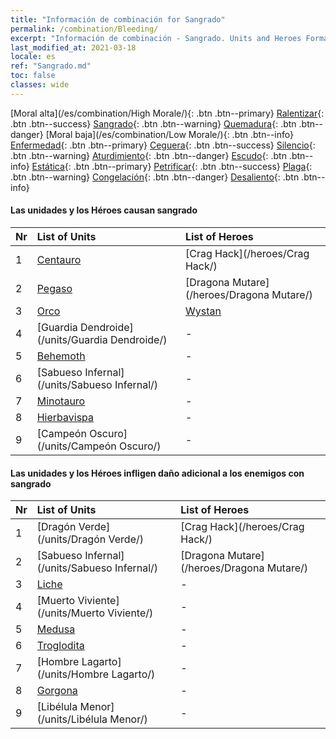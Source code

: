 ```yaml
---
title: "Información de combinación for Sangrado"
permalink: /combination/Bleeding/
excerpt: "Información de combinación - Sangrado. Units and Heroes Formation."
last_modified_at: 2021-03-18
locale: es
ref: "Sangrado.md"
toc: false
classes: wide
---
```


  [Moral alta](/es/combination/High Morale/){: .btn .btn--primary} [Ralentizar](/es/combination/Slow/){: .btn .btn--success} [Sangrado](/es/combination/Bleeding/){: .btn .btn--warning} [Quemadura](/es/combination/Burning/){: .btn .btn--danger} [Moral baja](/es/combination/Low Morale/){: .btn .btn--info} [Enfermedad](/es/combination/Disease/){: .btn .btn--primary} [Ceguera](/es/combination/Blind/){: .btn .btn--success} [Silencio](/es/combination/Silence/){: .btn .btn--warning} [Aturdimiento](/es/combination/Stun/){: .btn .btn--danger} [Escudo](/es/combination/Shield/){: .btn .btn--info} [Estática](/es/combination/Static/){: .btn .btn--primary} [Petrificar](/es/combination/Petrify/){: .btn .btn--success} [Plaga](/es/combination/Plague/){: .btn .btn--warning} [Congelación](/es/combination/Freeze/){: .btn .btn--danger} [Desaliento](/es/combination/Deterrence/){: .btn .btn--info} 


#### Las unidades y los Héroes causan sangrado

  | Nr |  List of Units  | List of Heroes | 
  |:---|:----------------|:---------------| 
  | 1 | [Centauro](/units/Centauro/) | [Crag Hack](/heroes/Crag Hack/) |
  | 2 | [Pegaso](/units/Pegaso/) | [Dragona Mutare](/heroes/Dragona Mutare/) |
  | 3 | [Orco](/units/Orco/) | [Wystan](/heroes/Wystan/) |
  | 4 | [Guardia Dendroide](/units/Guardia Dendroide/) | - |
  | 5 | [Behemoth](/units/Behemoth/) | - |
  | 6 | [Sabueso Infernal](/units/Sabueso Infernal/) | - |
  | 7 | [Minotauro](/units/Minotauro/) | - |
  | 8 | [Hierbavispa](/units/Hierbavispa/) | - |
  | 9 | [Campeón Oscuro](/units/Campeón Oscuro/) | - |


#### Las unidades y los Héroes infligen daño adicional a los enemigos con sangrado

  | Nr |  List of Units  | List of Heroes | 
  |:---|:----------------|:---------------| 
  | 1 | [Dragón Verde](/units/Dragón Verde/) | [Crag Hack](/heroes/Crag Hack/) |
  | 2 | [Sabueso Infernal](/units/Sabueso Infernal/) | [Dragona Mutare](/heroes/Dragona Mutare/) |
  | 3 | [Liche](/units/Liche/) | - |
  | 4 | [Muerto Viviente](/units/Muerto Viviente/) | - |
  | 5 | [Medusa](/units/Medusa/) | - |
  | 6 | [Troglodita](/units/Troglodita/) | - |
  | 7 | [Hombre Lagarto](/units/Hombre Lagarto/) | - |
  | 8 | [Gorgona](/units/Gorgona/) | - |
  | 9 | [Libélula Menor](/units/Libélula Menor/) | - |
